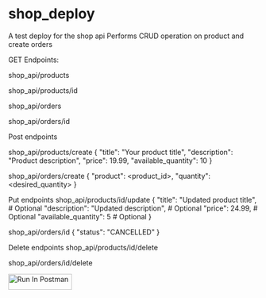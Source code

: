 # shop_deploy
A test deploy for the shop api
Performs CRUD operation on product and create orders

GET Endpoints:

shop_api/products

shop_api/products/id

shop_api/orders

shop_api/orders/id

Post endpoints

shop_api/products/create { "title": "Your product title", "description": "Product description", "price": 19.99,
"available_quantity": 10
}

shop_api/orders/create { "product": <product_id>, "quantity": <desired_quantity> }

Put endpoints shop_api/products/id/update { "title": "Updated product title", # Optional "description": "Updated description", # Optional "price": 24.99, # Optional "available_quantity": 5 # Optional }

shop_api/orders/id { "status": "CANCELLED" }

Delete endpoints shop_api/products/id/delete

shop_api/orders/id/delete



[<img src="https://run.pstmn.io/button.svg" alt="Run In Postman" style="width: 128px; height: 32px;">](https://god.gw.postman.com/run-collection/33323959-846a2418-7b4d-4921-bf58-4f8a26095cce?action=collection%2Ffork&source=rip_markdown&collection-url=entityId%3D33323959-846a2418-7b4d-4921-bf58-4f8a26095cce%26entityType%3Dcollection%26workspaceId%3Dce05bcf2-e736-4453-9fcc-6cd8e52edf0f)
